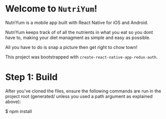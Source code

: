 # Welcome to `NutriYum`!

NutriYum is a mobile app built with React Native for iOS and Android.
 
 NutriYum keeps track of of all the nutrients in what you eat so you dont have to, making your diet managment as simple and easy as possible. 
 
 All you have to do is snap a picture then get right to chow town!

This project was bootstrapped with `create-react-native-app-redux-auth`.

# Step 1: Build

After you've cloned the files, ensure the following commands are run in the project root (generated/ unless you used a path argument as explained above):

$ npm install
